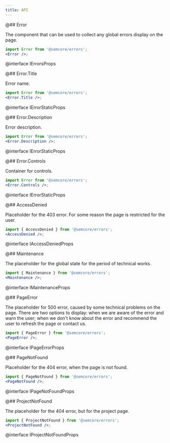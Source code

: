 ```yaml
---
title: API
---
```


@## Error

The component that can be used to collect any global errors display on the page.

```jsx
import Error from '@semcore/errors';
<Error />;
```

@interface IErrorsProps

@## Error.Title

Error name.

```jsx
import Error from '@semcore/errors';
<Error.Title />;
```

@interface IErrorStaticProps

@## Error.Description

Error description.

```jsx
import Error from '@semcore/errors';
<Error.Description />;
```

@interface IErrorStaticProps

@## Error.Controls

Container for controls.

```jsx
import Error from '@semcore/errors';
<Error.Controls />;
```

@interface IErrorStaticProps

@## AccessDenied

Placeholder for the 403 error. For some reason the page is restricted for the user.

```jsx
import { AccessDenied } from '@semcore/errors';
<AccessDenied />;
```

@interface IAccessDeniedProps

@## Maintenance

The placeholder for the global state for the period of technical works.

```jsx
import { Maintenance } from '@semcore/errors';
<Maintenance />;
```

@interface IMaintenanceProps

@## PageError

The placeholder for 500 error, caused by some technical problems on the page. There are two options to display: when we are aware of the error and warn the user; when we don't know about the error and recommend the user to refresh the page or contact us.

```jsx
import { PageError } from '@semcore/errors';
<PageError />;
```

@interface IPageErrorProps

@## PageNotFound

Placeholder for the 404 error, when the page is not found.

```jsx
import { PageNotFound } from '@semcore/errors';
<PageNotFound />;
```

@interface IPageNotFoundProps

@## ProjectNotFound

The placeholder for the 404 error, but for the project page.

```jsx
import { ProjectNotFound } from '@semcore/errors';
<ProjectNotFound />;
```

@interface IProjectNotFoundProps
